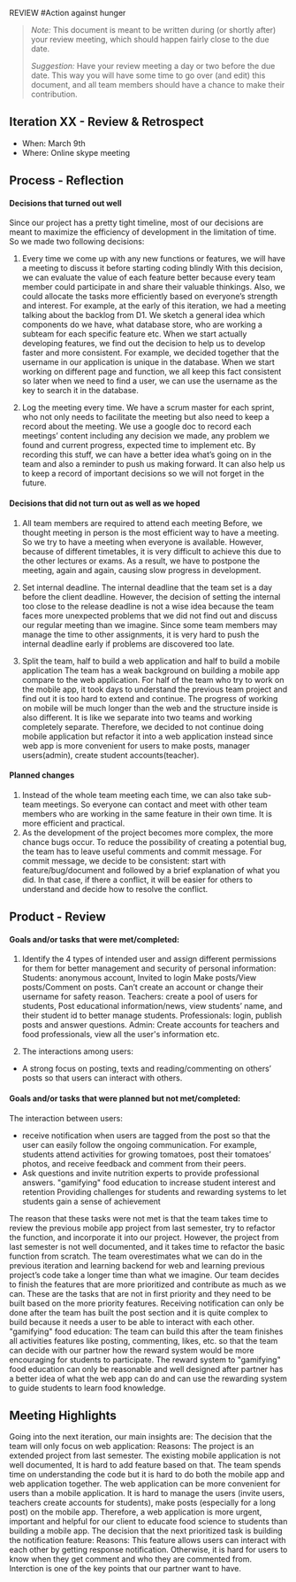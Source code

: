 

REVIEW
#Action against hunger

> _Note:_ This document is meant to be written during (or shortly after) your review meeting, which should happen fairly close to the due date.
>
> _Suggestion:_ Have your review meeting a day or two before the due date. This way you will have some time to go over (and edit) this document, and all team members should have a chance to make their contribution.


## Iteration XX - Review & Retrospect

* When: March 9th
* Where: Online skype meeting
## Process - Reflection



#### Decisions that turned out well

Since our project has a pretty tight timeline, most of our decisions are meant to maximize the efficiency of development in the limitation of time. So we made two following decisions:
1.  Every time we come up with any new functions or features, we will have a meeting to discuss it before starting coding blindly
With this decision, we can evaluate the value of each feature better because every team member could participate in and share their valuable thinkings. Also, we could allocate the tasks more efficiently based on everyone’s strength and interest. For example, at the early of this iteration, we had a meeting talking about the backlog from D1. We sketch a general idea which components do we have, what database store, who are working a subteam for each specific feature etc. When we start actually developing features, we find out the decision to help us to develop faster and more consistent. For example, we decided together that the username in our application is unique in the database. When we start working on different page and function, we all keep this fact consistent so later when we need to find a user, we can use the username as the key to search it in the database.

2.  Log the meeting every time.
We have a scrum master for each sprint, who not only needs to facilitate the meeting but also need to keep a record about the meeting. We use a google doc to record each meetings’ content including any decision we made,  any problem we found and current progress, expected time to implement etc. By recording this stuff, we can have a better idea what’s going on in the team and also a reminder to push us making forward. It can also help us to keep a record of important decisions so we will not forget in the future.

#### Decisions that did not turn out as well as we hoped
1.  All team members are required to attend each meeting
Before, we thought meeting in person is the most efficient way to have a meeting. So we try to have a meeting when everyone is available. However, because of different timetables, it is very difficult to achieve this due to the other lectures or exams. As a result, we have to postpone the meeting, again and again, causing slow progress in development.

2.  Set internal deadline.
The internal deadline that the team set is a day before the client deadline. However, the decision of setting the internal too close to the release deadline is not a wise idea because the team faces more unexpected problems that we did not find out and discuss our regular meeting than we imagine. Since some team members may manage the time to other assignments, it is very hard to push the internal deadline early if problems are discovered too late.

3.  Split the team, half to build a web application and half to build a mobile application
The team has a weak background on building a mobile app compare to the web application. For half of the team who try to work on the mobile app, it took days to understand the previous team project and find out it is too hard to extend and continue. The progress of working on mobile will be much longer than the web and the structure inside is also different. It is like we separate into two teams and working completely separate. Therefore, we decided to not continue doing mobile application but refactor it into a web application instead since web app is more convenient for users to make posts, manager users(admin), create student accounts(teacher).



#### Planned changes
1. Instead of the whole team meeting each time, we can also take sub-team meetings. So everyone can contact and meet with other team members who are working in the same feature in their own time. It is more efficient and practical.
2. As the development of the project becomes more complex, the more chance bugs occur.  To reduce the possibility of creating a potential bug, the team has to leave useful comments and commit message. For commit message, we decide to be consistent: start with feature/bug/document and followed by a brief explanation of what you did. In that case, if there a conflict, it will be easier for others to understand and decide how to resolve the conflict.



## Product - Review

#### Goals and/or tasks that were met/completed:

1. Identify the 4 types of intended user and assign different permissions for them for better management and security of personal information:
Students: anonymous account,  Invited to login Make posts/View posts/Comment on posts. Can’t create an account or change their username for safety reason.
Teachers: create a pool of users for students, Post educational information/news, view students’ name, and their student id to better manage students.
Professionals: login, publish posts and answer questions.
Admin:  Create accounts for teachers and food professionals, view all the user's information etc.

2.  The interactions among users:
- A strong focus on posting, texts and reading/commenting on others’ posts so that users can interact with others.

#### Goals and/or tasks that were planned but not met/completed:

The interaction between users:
- receive notification when users are tagged from the post so that the user can easily follow the ongoing communication. For example, students attend activities for growing tomatoes, post their tomatoes’ photos, and receive feedback and comment from their peers.
- Ask questions and invite nutrition experts to provide professional answers.
"gamifying" food education to increase student interest and retention
Providing challenges for students and rewarding systems to let students gain a sense of achievement

The reason that these tasks were not met is that the team takes time to review the previous mobile app project from last semester, try to refactor the function, and incorporate it into our project. However, the project from last semester is not well documented, and it takes time to refactor the basic function from scratch. The team overestimates what we can do in the previous iteration and learning backend for web and learning previous project’s code take a longer time than what we imagine. Our team decides to finish the features that are more prioritized and contribute as much as we can. These are the tasks that are not in first priority and they need to be built based on the more priority features.
Receiving notification can only be done after the team has built the post section and it is quite complex to build because it needs a user to be able to interact with each other.
"gamifying" food education: The team can build this after the team finishes all activities features like posting, commenting, likes, etc. so that the team can decide with our partner how the reward system would be more encouraging for students to participate. The reward system to "gamifying" food education can only be reasonable and well designed after partner has a better idea of what the web app can do and can use the rewarding system to guide students to learn food knowledge.

## Meeting Highlights

Going into the next iteration, our main insights are:
The decision that the team will only focus on web application:
Reasons:
The project is an extended project from last semester. The existing mobile application is not well documented, It is hard to add feature based on that. The team spends time on understanding the code but it is hard to do both the mobile app and web application together. The web application can be more convenient for users than a mobile application. It is hard to manage the users (invite users, teachers create accounts for students), make posts (especially for a long post) on the mobile app. Therefore, a web application is more urgent, important and helpful for our client to educate food science to students than building a mobile app.
The decision that the next prioritized task is building the notification feature:
Reasons:
This feature allows users can interact with each other by getting response notification. Otherwise, it is hard for users to know when they get comment and who they are commented from. Interction is one of the key points that our partner want to have.
